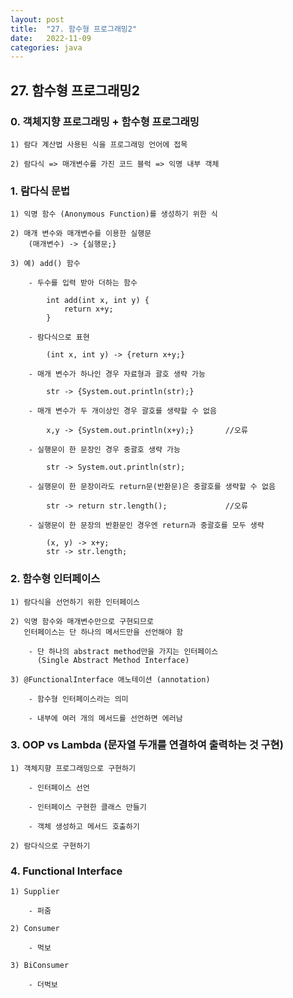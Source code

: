 ```yaml
---
layout: post
title:  "27. 함수형 프로그래밍2"
date:   2022-11-09
categories: java
---
```


## 27. 함수형 프로그래밍2

### 0. 객체지향 프로그래밍 + 함수형 프로그래밍

    1) 람다 계산법 사용된 식을 프로그래밍 언어에 접목 

    2) 람다식 => 매개변수를 가진 코드 블럭 => 익명 내부 객체 

### 1. 람다식 문법
    
    1) 익명 함수 (Anonymous Function)를 생성하기 위한 식
    
    2) 매개 변수와 매개변수를 이용한 실행문 
        (매개변수) -> {실행문;}

    3) 예) add() 함수 
    
        - 두수를 입력 받아 더하는 함수
    
            int add(int x, int y) {
                return x+y;
            }

        - 람다식으로 표현

            (int x, int y) -> {return x+y;}

        - 매개 변수가 하나인 경우 자료형과 괄호 생략 가능 

            str -> {System.out.println(str);}     

        - 매개 변수가 두 개이상인 경우 괄호를 생략할 수 없음 

            x,y -> {System.out.println(x+y);}       //오류

        - 실행문이 한 문장인 경우 중괄호 생략 가능  

            str -> System.out.println(str);

        - 실행문이 한 문장이라도 return문(반환문)은 중괄호를 생략할 수 없음

            str -> return str.length();             //오류 

        - 실행문이 한 문장의 반환문인 경우엔 return과 중괄호를 모두 생략

            (x, y) -> x+y;
            str -> str.length;

### 2. 함수형 인터페이스 

    1) 람다식을 선언하기 위한 인터페이스 

    2) 익명 함수와 매개변수만으로 구현되므로 
       인터페이스는 단 하나의 메서드만을 선언해야 함

        - 단 하나의 abstract method만을 가지는 인터페이스 
          (Single Abstract Method Interface)

    3) @FunctionalInterface 애노테이션 (annotation)

        - 함수형 인터페이스라는 의미 

        - 내부에 여러 개의 메서드를 선언하면 에러남        

### 3. OOP vs Lambda (문자열 두개를 연결하여 출력하는 것 구현)

    1) 객체지향 프로그래밍으로 구현하기 

        - 인터페이스 선언 

        - 인터페이스 구현한 클래스 만들기 

        - 객체 생성하고 메서드 호출하기 

    2) 람다식으로 구현하기 

### 4. Functional Interface
    
    1) Supplier
    
        - 퍼줌
    
    2) Consumer
    
        - 먹보       
    
    3) BiConsumer
    
        - 더벅보           




















